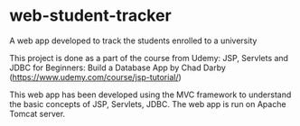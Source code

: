 # web-student-tracker

A web app developed to track the students enrolled to a university

This project is done as a part of the course from Udemy: JSP, Servlets and JDBC for Beginners: Build a Database App by Chad Darby (https://www.udemy.com/course/jsp-tutorial/)

This web app has been developed using the MVC framework to understand the basic concepts of JSP, Servlets, JDBC. The web app is run on Apache Tomcat server.
